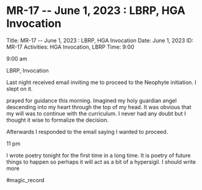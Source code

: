 # MR-17 -- June 1, 2023 : LBRP, HGA Invocation

Title: MR-17 -- June 1, 2023 : LBRP, HGA Invocation
Date: June 1, 2023
ID: MR-17
Activities: HGA Invocation, LBRP
Time: 9:00

9:00 am 

LBRP, Invocation

Last night received email inviting me to proceed to the Neophyte initiation. I slept on it.

prayed for guidance this morning. Imagined my holy guardian angel descending into my heart through the top of my head. It was obvious that my will was to continue with the curriculum. I never had any doubt but I thought it wise to formalize the decision.

Afterwards I responded to the email saying I wanted to proceed.

11 pm

I wrote poetry tonight for the first time in a long time. It is poetry of future things to happen so perhaps it will act as a bit of a hypersigil. I should write more

#magic_record
